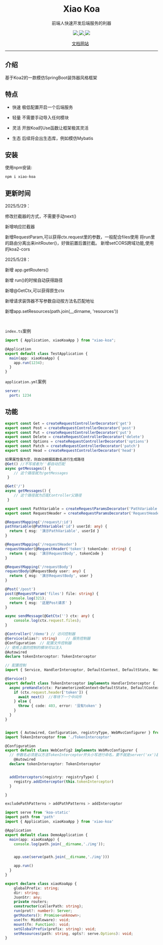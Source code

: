 <h1 align="center">Xiao Koa</h1>
<p align="center">前端人快速开发后端服务的利器</p>
<p align="center">
   <a href="https://www.npmjs.com/package/xiao-koa">
    <img src="https://img.shields.io/npm/v/xiao-koa.svg">
  </a>
  <a href="https://npmcharts.com/compare/xiao-koa?minimal=true">
    <img src="https://img.shields.io/npm/dt/xiao-koa.svg">
  </a>
      <a href="https://opensource.org/licenses/MIT"><img src="https://img.shields.io/badge/License-MIT-blue.svg"></a>
<p align="center">
  <a href="http://xiao-koa.xuanxiaoqian.com">文档网站</a>
  &nbsp;
</p>


---




## 介绍

基于Koa2的一款模仿SpringBoot装饰器风格框架



## 特点

- 快速 极低配置开启一个后端服务

- 轻量 不需要手动导入任何模块

- 灵活 开放Koa的Use函数让框架极其灵活

- 生态 后续将会出生态库，例如模仿Mybatis



## 安装

使用npm安装:

~~~sh
npm i xiao-koa
~~~



## 更新时间

2025/5/29：

修改拦截器的方式，不需要手动next()

新增响应拦截器

新增RequestParam,可以获得ctx.request里的参数，一般配合files使用
将run里的路由分离出来initRouter()，好做前置后置拦截。
新增setCORS跨域功能,使用的koa2-cors
​



2025/5/28：

新增 app.getRouters()

新增 run()的时候自动获得路径

新增@GetCtx,可以获得原生ctx

新增请求装饰器不写参数自动按方法名匹配地址

新增app.setResources(path.join(__dirname, 'resources'))

​



`index.ts`案例

~~~ts
import { Application, xiaoKoaApp } from "xiao-koa";

@Application
export default class TestApplication {
  main(app: xiaoKoaApp) {
    app.run(1234);
  }
}
~~~



`application.yml`案例

~~~yaml
server:
  port: 1234
~~~



## 功能

```ts
export const Get = createRequestControllerDecorator('get')
export const Post = createRequestControllerDecorator('post')
export const Put = createRequestControllerDecorator('put')
export const Delete = createRequestControllerDecorator('delete')
export const Options = createRequestControllerDecorator('options')
export const Patch = createRequestControllerDecorator('patch')
export const Head = createRequestControllerDecorator('head')

如果属性值为空，则自动根据函数名进行生成路径
@Get() //不写或者为''都自动匹配
async getMessages() {
    // 这个路径就为/getMessages
 }

@Get('/')
async getMessages() {
    // 这个路径就为匹配Controller父路径
 }
```

```ts
export const PathVariable = createRequestParamsDecorator('PathVariable')
export const RequestHeader = createRequestParamsDecorator('RequestHeader')

@RequestMapping('/request/:id')
pathVariable(@PathVariable('id') userId: any) {
  return { msg: '演示PathVariable', userId }
}

@RequestMapping('/requestHeader')
requestHeader(@RequestHeader('token') tokenCode: string) {
  return { msg: '演示RequestBody', tokenCode }
}

@RequestMapping('/requestBody')
requestBody(@RequestBody user: any) {
  return { msg: '演示RequestBody', user }
}

@Post('/post')
post(@RequestParam('files') file: string) {
  console.log(321);
  return { msg: '这是Post请求' }
}

async sendMessage(@GetCtx('') ctx: any) {
    console.log(ctx.request.files);
}

```

```ts
@Controller('/demo') // 访问控制器
@Service(alias?: string)	// 服务控制器
@Configuration	// 配置文件控制器
// 使用上面的控制的模块可以注入
@Autowired
declare tokenInterceptor: TokenInterceptor
```

```ts
// 配置控制
import { Service, HandlerInterceptor, DefaultContext, DefaultState, Next, ParameterizedContext } from 'xiao-koa'

@Service()
export default class TokenInterceptor implements HandlerInterceptor {
  async preHandle(ctx: ParameterizedContext<DefaultState, DefaultContext, unknown>, next: Next) {
    if (ctx.request.header['token']) {
      await next()	//等待下一个中间件
    } else {
      throw { code: 403, error: '没有token' }
    }
  }
}


import { Autowired, Configuration, registryType, WebMvcConfigurer } from 'xiao-koa'
import TokenInterceptor from './TokenInterceptor'

@Configuration
export default class WebConfig2 implements WebMvcConfigurer {
  // 参数名必须是以方法TokenInterceptor开头小写进行命名，要不就是server('xx')起别名
    @Autowired
  declare tokenInterceptor: TokenInterceptor


  addInterceptors(registry: registryType) {
    registry.addInterceptor(this.tokenInterceptor)
  }

}

excludePathPatterns > addPathPatterns > addInterceptor

```

```ts
import serve from 'koa-static'
import path from 'path'
import { Application, xiaoKoaApp } from 'xiao-koa'

@Application
export default class DemoApplication {
  main(app: xiaoKoaApp) {
    console.log(path.join(__dirname,'./img'));


    app.use(serve(path.join(__dirname,'./img')))

    app.run()
  }
}

export declare class xiaoKoaApp {
    globalPrefix: string;
    dir: string;
    JsonStr: any;
    private routers;
    constructor(callerPath: string);
    run(prot?: number): Server;
    getRouters(): Promise<unknown>;
    use(fn: Middleware): void;
    mount(fn: Function): void;
    setGlobalPrefix(prefix: string): void;
    setResources(path: string, opts?: serve.Options): void;
}

```

